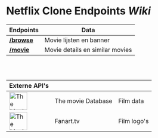 # Netflix Clone Endpoints $Wiki$

| Endpoints | Data |
|-|-
[**/browse**](/endpoints/browse "Browse endpoint data structuur") | Movie lijsten en banner |
[**/movie**](/endpoints/movie "Movie endpoint data structuur") | Movie details en similar movies |

<br>


<br>

| Externe API's |||
|-|-|-
| [<img style="height:3em" src="https://www.themoviedb.org/assets/2/v4/logos/v2/blue_square_2-d537fb228cf3ded904ef09b136fe3fec72548ebc1fea3fbbd1ad9e36364db38b.svg" alt="The Movie DataBase (TMDB)">](https://developers.themoviedb.org/3/getting-started/introduction "The Movie Database (TMDB)") | The movie Database | Film data
| [<img style="height:3em" src="https://www.gravatar.com/avatar/a0c36738f2c2e99c4bfdeb9dc7baf2bd?d=https%3A%2F%2Ffanart.tv%2Fimages%2Ffanart-logo.png&s=50" alt="The Movie DataBase (TMDB)">](https://fanart.tv/api-docs/api-v3/ "The Movie Database (TMDB)") | Fanart.tv | Film logo's



